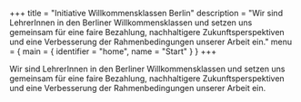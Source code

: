 +++
title = "Initiative Willkommensklassen Berlin"
description = "Wir sind LehrerInnen in den Berliner Willkommensklassen und setzen uns gemeinsam für eine faire Bezahlung, nachhaltigere Zukunftsperspektiven und eine Verbesserung der Rahmenbedingungen unserer Arbeit ein."
menu = { main = { identifier = "home", name = "Start" } }
+++

Wir sind LehrerInnen in den Berliner Willkommensklassen und setzen uns gemeinsam für eine faire Bezahlung, nachhaltigere Zukunftsperspektiven und eine Verbesserung der Rahmenbedingungen unserer Arbeit ein.
